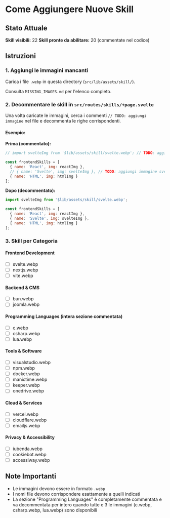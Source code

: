 # Come Aggiungere Nuove Skill

## Stato Attuale
**Skill visibili:** 22
**Skill pronte da abilitare:** 20 (commentate nel codice)

## Istruzioni

### 1. Aggiungi le immagini mancanti
Carica i file `.webp` in questa directory (`src/lib/assets/skill/`).

Consulta `MISSING_IMAGES.md` per l'elenco completo.

### 2. Decommentare le skill in `src/routes/skills/+page.svelte`

Una volta caricate le immagini, cerca i commenti `// TODO: aggiungi immagine` nel file e decommenta le righe corrispondenti.

#### Esempio:

**Prima (commentato):**
```javascript
// import svelteImg from '$lib/assets/skill/svelte.webp'; // TODO: aggiungi immagine

const frontendSkills = [
  { name: 'React', img: reactImg },
  // { name: 'Svelte', img: svelteImg }, // TODO: aggiungi immagine svelte.webp
  { name: 'HTML', img: htmlImg }
];
```

**Dopo (decommentato):**
```javascript
import svelteImg from '$lib/assets/skill/svelte.webp';

const frontendSkills = [
  { name: 'React', img: reactImg },
  { name: 'Svelte', img: svelteImg },
  { name: 'HTML', img: htmlImg }
];
```

### 3. Skill per Categoria

#### Frontend Development
- [ ] svelte.webp
- [ ] nextjs.webp
- [ ] vite.webp

#### Backend & CMS
- [ ] bun.webp
- [ ] joomla.webp

#### Programming Languages (intera sezione commentata)
- [ ] c.webp
- [ ] csharp.webp
- [ ] lua.webp

#### Tools & Software
- [ ] visualstudio.webp
- [ ] npm.webp
- [ ] docker.webp
- [ ] manictime.webp
- [ ] keeper.webp
- [ ] onedrive.webp

#### Cloud & Services
- [ ] vercel.webp
- [ ] cloudflare.webp
- [ ] emailjs.webp

#### Privacy & Accessibility
- [ ] iubenda.webp
- [ ] cookiebot.webp
- [ ] accessiway.webp

## Note Importanti

- Le immagini devono essere in formato `.webp`
- I nomi file devono corrispondere esattamente a quelli indicati
- La sezione "Programming Languages" è completamente commentata e va decommentata per intero quando tutte e 3 le immagini (c.webp, csharp.webp, lua.webp) sono disponibili
